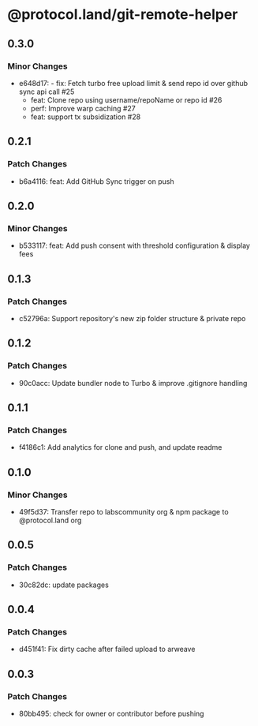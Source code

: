 # @protocol.land/git-remote-helper

## 0.3.0

### Minor Changes

-   e648d17: - fix: Fetch turbo free upload limit & send repo id over github sync api call #25
    -   feat: Clone repo using username/repoName or repo id #26
    -   perf: Improve warp caching #27
    -   feat: support tx subsidization #28

## 0.2.1

### Patch Changes

-   b6a4116: feat: Add GitHub Sync trigger on push

## 0.2.0

### Minor Changes

-   b533117: feat: Add push consent with threshold configuration & display fees

## 0.1.3

### Patch Changes

-   c52796a: Support repository's new zip folder structure & private repo

## 0.1.2

### Patch Changes

-   90c0acc: Update bundler node to Turbo & improve .gitignore handling

## 0.1.1

### Patch Changes

-   f4186c1: Add analytics for clone and push, and update readme

## 0.1.0

### Minor Changes

-   49f5d37: Transfer repo to labscommunity org & npm package to @protocol.land org

## 0.0.5

### Patch Changes

-   30c82dc: update packages

## 0.0.4

### Patch Changes

-   d451f41: Fix dirty cache after failed upload to arweave

## 0.0.3

### Patch Changes

-   80bb495: check for owner or contributor before pushing
